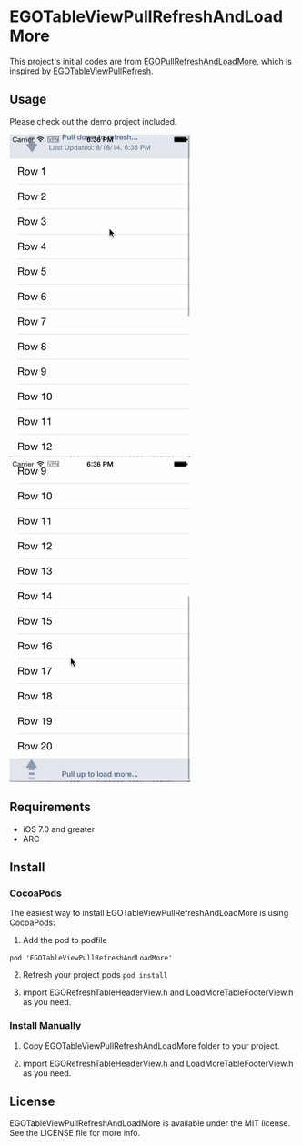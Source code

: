 EGOTableViewPullRefreshAndLoadMore
==================================
This project's initial codes are from [EGOPullRefreshAndLoadMore](https://github.com/oyangjian/EGOPullRefreshAndLoadMore), which is inspired by [EGOTableViewPullRefresh](https://github.com/enormego/EGOTableViewPullRefresh). 

## Usage
Please check out the demo project included.

![image](https://github.com/JackShi/EGOTableViewPullRefreshAndLoadMore/blob/master/PullRefresh.gif)
![image](https://github.com/JackShi/EGOTableViewPullRefreshAndLoadMore/blob/master/LoadMore.gif)

## Requirements
- iOS 7.0 and greater
- ARC

## Install
### CocoaPods
The easiest way to install EGOTableViewPullRefreshAndLoadMore is using CocoaPods:

1) Add the pod to podfile 
```
pod 'EGOTableViewPullRefreshAndLoadMore'
```
2) Refresh your project pods ```pod install```

3) import EGORefreshTableHeaderView.h and LoadMoreTableFooterView.h as you need.

### Install Manually
1) Copy EGOTableViewPullRefreshAndLoadMore folder to your project.

2) import EGORefreshTableHeaderView.h and LoadMoreTableFooterView.h as you need.

## License

EGOTableViewPullRefreshAndLoadMore is available under the MIT license. See the LICENSE file for more info.

